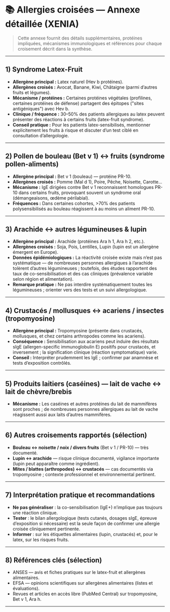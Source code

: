 # 📚 Allergies croisées — Annexe détaillée (XENIA)

> Cette annexe fournit des détails supplémentaires, protéines impliquées, mécanismes immunologiques et références pour chaque croisement décrit dans la synthèse.

---

## 1) Syndrome Latex-Fruit
- **Allergène principal :** Latex naturel (Hev b protéines).  
- **Allergènes croisés :** Avocat, Banane, Kiwi, Châtaigne (parmi d’autres fruits et légumes).  
- **Mécanisme / protéines :** Certaines protéines végétales (profilines, certaines protéines de défense) partagent des épitopes ("sites antigéniques") avec Hev b.  
- **Clinique / fréquence :** 30–50% des patients allergiques au latex peuvent présenter des réactions à certains fruits (latex-fruit syndrome). 
- **Conseil pratique :** Pour les patients latex-sensibilisés, mentionner explicitement les fruits à risque et discuter d’un test ciblé en consultation d’allergologie.

---

## 2) Pollen de bouleau (Bet v 1) ↔ fruits (syndrome pollen-aliments)
- **Allergène principal :** Bet v 1 (bouleau) — protéine PR-10.  
- **Allergènes croisés :** Pomme (Mal d 1), Poire, Pêche, Noisette, Carotte…  
- **Mécanisme :** IgE dirigées contre Bet v 1 reconnaissent homologues PR-10 dans certains fruits, provoquant souvent un syndrome oral (démangeaisons, œdème périlabial). 
- **Fréquences :** Dans certaines cohortes, >70% des patients polysensibilisés au bouleau réagissent à au moins un aliment PR-10. 
---

## 3) Arachide ↔ autres légumineuses & lupin
- **Allergène principal :** Arachide (protéines Ara h 1, Ara h 2, etc.).  
- **Allergènes croisés :** Soja, Pois, Lentilles, Lupin (lupin est un allergène émergent en Europe).  
- **Données épidémiologiques :** La réactivité croisée existe mais n’est pas systématique — de nombreuses personnes allergiques à l’arachide tolèrent d’autres légumineuses ; toutefois, des études rapportent des taux de co-sensibilisation et des cas cliniques (prévalence variable selon région et alimentation). 
- **Remarque pratique :** Ne pas interdire systématiquement toutes les légumineuses ; orienter vers des tests et un suivi allergologique.

---

## 4) Crustacés / mollusques ↔ acariens / insectes (tropomyosine)
- **Allergène principal :** Tropomyosine (présente dans crustacés, mollusques, et chez certains arthropodes comme les acariens).  
- **Conséquence :** Sensibilisation aux acariens peut induire des résultats sIgE (allergen-specific immunoglobulin E) positifs pour crustacés, et inversement ; la signification clinique (réaction symptomatique) varie.    
- **Conseil :** Interpréter prudemment les IgE ; confirmer par anamnèse et tests d’exposition contrôlés.

---

## 5) Produits laitiers (caséines) — lait de vache ↔ lait de chèvre/brebis
- **Mécanisme :** Les caséines et autres protéines du lait de mammifères sont proches ; de nombreuses personnes allergiques au lait de vache réagissent aussi aux laits d’autres mammifères.  

---

## 6) Autres croisements rapportés (sélection)
- **Bouleau ↔ noisette / noix / divers fruits** (Bet v 1 / PR-10) — très documenté. 
- **Lupin ↔ arachide** — risque clinique documenté, vigilance importante (lupin peut apparaître comme ingrédient). 
- **Mites / blattes (arthropodes) ↔ crustacés** — cas documentés via tropomyosine ; contexte professionnel et environnemental pertinent. 

---

## 7) Interprétation pratique et recommandations
- **Ne pas généraliser** : la co-sensibilisation (IgE+) n’implique pas toujours une réaction clinique.  
- **Tester** : le bilan allergologique (tests cutanés, dosages sIgE, épreuve d’exposition si nécessaire) est la seule façon de confirmer une allergie croisée cliniquement pertinente.  
- **Informer** : sur les étiquettes alimentaires (lupin, crustacés) et, pour le latex, sur les risques fruits.

---

## 8) Références clés (sélection)
- ANSES — avis et fiches pratiques sur le latex-fruit et allergènes alimentaires.  
- EFSA — opinions scientifiques sur allergènes alimentaires (listes et évaluations). 
- Revues et articles en accès libre (PubMed Central) sur tropomyosine, Bet v 1, Ara h.

---
